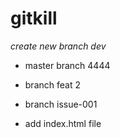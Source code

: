 # gitkill
*create new branch dev*

- master branch 4444

- branch feat 2

- branch issue-001

- add index.html file
